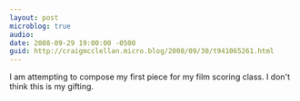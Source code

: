 ```yaml
---
layout: post
microblog: true
audio: 
date: 2008-09-29 19:00:00 -0500
guid: http://craigmcclellan.micro.blog/2008/09/30/t941065261.html
---
```

I am attempting to compose my first piece for my film scoring class.  I don't think this is my gifting.
